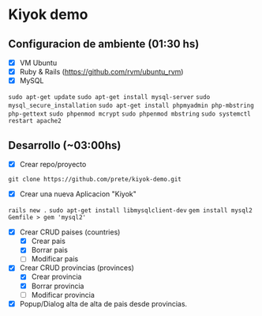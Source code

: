 # Kiyok demo

## Configuracion de ambiente (01:30 hs)
- [x] VM Ubuntu
- [x] Ruby & Rails (https://github.com/rvm/ubuntu_rvm)
- [x] MySQL

 `sudo apt-get update`
 `sudo apt-get install mysql-server`
 `sudo mysql_secure_installation`
 `sudo apt-get install phpmyadmin php-mbstring php-gettext`
 `sudo phpenmod mcrypt`
 `sudo phpenmod mbstring`
 `sudo systemctl restart apache2`

## Desarrollo  (~03:00hs)
- [x] Crear repo/proyecto

 `git clone https://github.com/prete/kiyok-demo.git`
- [x] Crear una nueva Aplicacion "Kiyok"

`rails new .`
 `sudo apt-get install libmysqlclient-dev`
 `gem install mysql2`
 `Gemfile > gem 'mysql2'`
- [x] Crear CRUD paises (countries)
    - [x] Crear pais
    - [x] Borrar pais
    - [ ] Modificar pais
- [x] Crear CRUD provincias (provinces)
    - [x] Crear provincia
    - [x] Borrar provincia
    - [ ] Modificar provincia
- [x] Popup/Dialog alta de alta de pais desde provincias.

